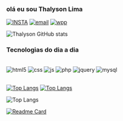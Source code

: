 ### olá eu sou Thalyson Lima

[![INSTA](https://img.shields.io/badge/Instagram-E4405F?style=for-the-badge&logo=instagram&logoColor=white)](https://www.instagram.com/thalyson.lm/)
[![email](https://img.shields.io/badge/Gmail-D14836?style=for-the-badge&logo=gmail&logoColor=white)](https://mail.google.com/mail/u/0/#inbox?compose=GTvVlcSDbFXZccGwDzdrCmCKZgDZGqgFgMdqsMBfHHjBtVDrwwZJPZxqRLLSDQjdnBWPptkGrfkMW)
[![wpp](https://img.shields.io/badge/WhatsApp-25D366?style=for-the-badge&logo=whatsapp&logoColor=white)](https://wa.me/qr/B5CWEQHAAHAUJ1)


![Thalyson GitHub stats](https://github-readme-stats.vercel.app/api?username=thalysonlima820&show_icons=true&theme=radical)

### Tecnologias do dia a dia

<div style="display: inline_block"> <br/>
    <img align="center01" alt="html5" src="https://img.shields.io/badge/HTML5-E34F26?style=for-the-badge&logo=html5&logoColor=white" />
    <img align="center01" alt="css" src="https://img.shields.io/badge/CSS3-1572B6?style=for-the-badge&logo=css3&logoColor=white" />
    <img align="center01" alt="js" src="https://img.shields.io/badge/JavaScript-F7DF1E?style=for-the-badge&logo=javascript&logoColor=black" />
    <img align="center01" alt="php" src="https://img.shields.io/badge/PHP-777BB4?style=for-the-badge&logo=php&logoColor=white" />
    <img align="center01" alt="jquery" src="https://img.shields.io/badge/jQuery-0769AD?style=for-the-badge&logo=jquery&logoColor=white" />
    <img align="center01" alt="mysql" src="https://img.shields.io/badge/MySQL-00000F?style=for-the-badge&logo=mysql&logoColor=white" />
</div>

<br/>


[![Top Langs](https://github-readme-stats.vercel.app/api/top-langs/?username=thalysonlima820)](https://github.com/anuraghazra/github-readme-stats)
[![Top Langs](https://github-readme-stats.vercel.app/api/top-langs/?username=thalysonlima820&layout=donut-vertical)](https://github.com/anuraghazra/github-readme-stats)

![Top Langs](https://github-readme-stats.vercel.app/api/top-langs/?username=thalysonlima820&hide_progress=true)


[![Readme Card](https://caixa.vercel.app/api/pin/?username=anuraghazra&repo=caixa)](https://github.com/thalysonlima820/caixa)
